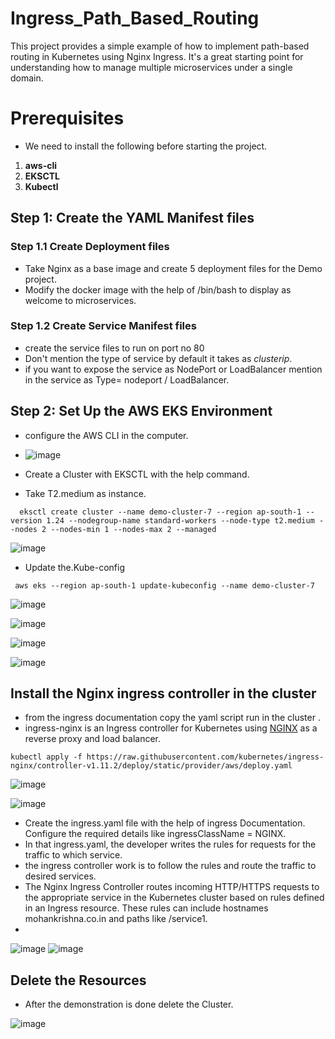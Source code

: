 # Ingress_Path_Based_Routing
This project provides a simple example of how to implement path-based routing in Kubernetes using Nginx Ingress. It's a great starting point for understanding how to manage multiple microservices under a single domain.
# Prerequisites
- We need to install the following before starting the project.

1. **aws-cli**
2. **EKSCTL**
3. **Kubectl**

## Step 1: Create the YAML Manifest files
### Step 1.1 Create Deployment files
- Take Nginx as a base image and create 5 deployment files for the Demo project.
- Modify the docker image with the help of /bin/bash to display as welcome to microservices.
### Step 1.2 Create Service Manifest files
- create the service files to run on port no 80 
- Don't mention the type of service by default it takes  as *clusterip*.
- if you want to expose the service as NodePort or LoadBalancer mention in the service as Type= nodeport / LoadBalancer.
      


## Step 2: Set Up the AWS EKS Environment

- configure the AWS CLI in the computer.
- ![image](https://github.com/user-attachments/assets/a59f3c39-4d1d-4926-bea5-3bb9a760f844)

- Create a Cluster with EKSCTL with the help command.
- Take T2.medium as instance. 
```
  eksctl create cluster --name demo-cluster-7 --region ap-south-1 --version 1.24 --nodegroup-name standard-workers --node-type t2.medium --nodes 2 --nodes-min 1 --nodes-max 2 --managed
```
![image](https://github.com/user-attachments/assets/198ca947-a43f-4409-a9b9-cacba955abcc)

- Update the.Kube-config 
 ```
  aws eks --region ap-south-1 update-kubeconfig --name demo-cluster-7
 ```
  ![image](https://github.com/user-attachments/assets/d02f2d48-be93-496f-bbac-1a24e75e1b04)

  ![image](https://github.com/user-attachments/assets/a498fb4f-eef4-4a23-8f17-96a71c32f0ae)

  ![image](https://github.com/user-attachments/assets/36fecf8d-47cc-4429-a29e-313447d0cb30)

  ![image](https://github.com/user-attachments/assets/b87f544d-52af-4032-904d-af0ed01c22bf)




## Install the Nginx ingress controller in the cluster 
- from the ingress documentation copy the yaml script run in the cluster .
- ingress-nginx is an Ingress controller for Kubernetes using [NGINX](https://www.nginx.org/) as a reverse proxy and load
balancer.
```
kubectl apply -f https://raw.githubusercontent.com/kubernetes/ingress-nginx/controller-v1.11.2/deploy/static/provider/aws/deploy.yaml
```
![image](https://github.com/user-attachments/assets/79a44544-839d-4a59-b64d-273166c20fec)

![image](https://github.com/user-attachments/assets/d45190d7-ed94-48cf-8bc9-6f1b07fcd906)


- Create the ingress.yaml file with the help of ingress Documentation. Configure the required details like ingressClassName = NGINX.
- In that ingress.yaml, the developer writes the rules for requests for the traffic to which service.
- the ingress controller work is to follow the rules  and route the traffic to desired services.
- The Nginx Ingress Controller routes incoming HTTP/HTTPS requests to the appropriate service in the Kubernetes cluster based on rules defined in an Ingress resource. These rules can include hostnames mohankrishna.co.in and paths like /service1.
- 

![image](https://github.com/user-attachments/assets/0383b5e1-6073-4323-baf0-b75d2b656f8b)
![image](https://github.com/user-attachments/assets/acaf4fe2-9e15-4b46-91a7-4b47adca4b31)

## Delete the Resources

- After the demonstration is done delete the Cluster. 

![image](https://github.com/user-attachments/assets/5a9ff650-df1d-4bce-b744-775af44bc8d6)
